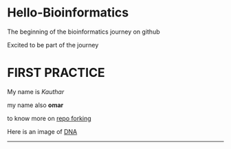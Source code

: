 # Hello-Bioinformatics

The beginning of the bioinformatics journey on github

Excited to be part of the journey

# FIRST PRACTICE

My name is *Kauthar*

my name also **omar**

to know more on [repo forking](docs.github.com/en/github/getting-started-with-github/fork-a-repo)

Here is an image of [DNA](https://www.google.com/search?q=image+of+dna&sxsrf=ALeKk01R0UCo8sovJh5d8GqfKuejDONZ5w:1612362159052&tbm=isch&source=iu&ictx=1&fir=SG2WF06eBQuU7M%252C9rkqg6aOKk5R-M%252C_&vet=1&usg=AI4_-kRVqIwS8Sl17FJ_L0r6GuI7hTIWzQ&sa=X&ved=2ahUKEwjN-vSN9c3uAhUp2FkKHYsWBp8Q9QF6BAgMEAE&biw=1528&bih=740#imgrc=SG2WF06eBQuU7M)

-----
